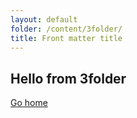 ```yaml
---
layout: default
folder: /content/3folder/
title: Front matter title
---
```


## Hello from 3folder

[Go home](/)
